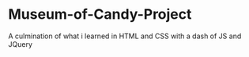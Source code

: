 # Museum-of-Candy-Project
A culmination of what i learned in HTML and CSS with a dash of JS and JQuery
